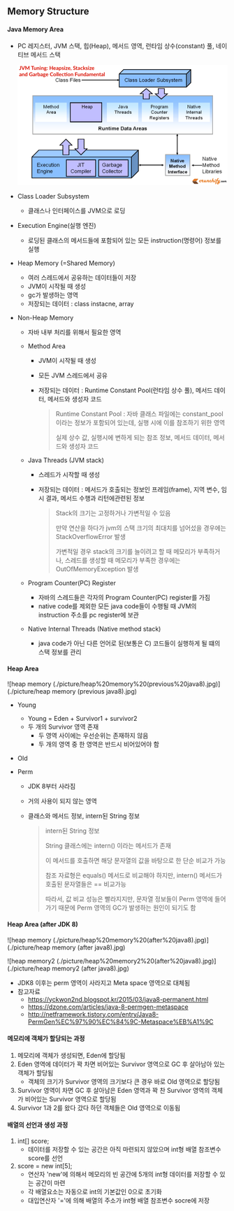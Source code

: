 ## Memory Structure

#### Java Memory Area

- PC 레지스터, JVM 스택, 힙(Heap), 메서드 영역, 런타임 상수(constant) 풀, 네이티브 메서드 스택

  ![java memory area](./picture/java%20memory%20area.png)

- Class Loader Subsystem

  - 클래스나 인터페이스를 JVM으로 로딩

- Execution Engine(실행 엔진)

  - 로딩된 클래스의 메서드들에 포함되어 있는 모든 instruction(명령어) 정보를 실행

- Heap Memory (=Shared Memory)

  - 여러 스레드에서 공유하는 데이터들이 저장
  - JVM이 시작될 때 생성
  - gc가 발생하는 영역
  - 저장되는 데이터 : class instacne, array

- Non-Heap Memory

  - 자바 내부 처리를 위해서 필요한 영역

  - Method Area

    - JVM이 시작될 때 생성

    - 모든 JVM 스레드에서 공유

    - 저장되는 데이터 : Runtime Constant Pool(런타임 상수 풀), 메서드 데이터, 메서드와 생성자 코드

      > Runtime Constant Pool : 자바 클래스 파일에는 constant_pool이라는 정보가 포함되어 있는데, 실행 시에 이를 참조하기 위한 영역
      >
      > 실제 상수 값, 실행시에 변하게 되는 참조 정보, 메서드 데이터, 메서드와 생성자 코드

  - Java Threads (JVM stack)

    - 스레드가 시작할 때 생성

    - 저장되는 데이터 : 메서드가 호출되는 정보인 프레임(frame), 지역 변수, 임시 결과, 메서드 수행과 리턴에관련된 정보 

      > Stack의 크기는 고정하거나 가변적일 수 있음
      >
      > 만약 연산을 하다가 jvm의 스택 크기의 최대치를 넘어섰을 경우에는 StackOverflowError 발생
      >
      > 가변적일 경우 stack의 크기를 늘이려고 할 때 메모리가 부족하거나, 스레드를 생성할 때 메모리가 부족한 경우에는 OutOfMemoryException 발생

  - Program Counter(PC) Register

    - 자바의 스레드들은 각자의 Program Counter(PC) register를 가짐
    - native code를 제외한 모든 java code들이 수행될 때 JVM의 instruction 주소를 pc register에 보관

  - Native Internal Threads (Native method stack)

    - java code가 아닌 다른 언어로 된(보통은 C) 코드들이 실행하게 될 떄의 스택 정보를 관리



#### Heap Area

![heap memory (./picture/heap%20memory%20(previous%20java8).jpg)](./picture/heap memory (previous java8).jpg)

- Young

  - Young = Eden + Survivor1 + survivor2
  - 두 개의 Survivor 영역 존재
    - 두 영역 사이에는 우선순위는 존재하지 않음
    - 두 개의 영역 중 한 영역은 반드시 비어있어야 함

- Old

- Perm

  - JDK 8부터 사라짐

  - 거의 사용이 되지 않는 영역

  - 클래스와 메서드 정보, intern된 String 정보

    > intern된 String 정보
    >
    > String 클래스에는 intern() 이라는 메서드가 존재
    >
    > 이 메서드를 호출하면 해당 문자열의 값을 바탕으로 한 단순 비교가 가능
    >
    > 참조 자료형은 equals() 메서드로 비교해야 하지만, intern() 메서드가 호출된 문자열들은 == 비교가능
    >
    > 따라서, 값 비교 성능은 빨라지지만, 문자열 정보들이 Perm 영역에 들어가기 때문에 Perm 영역의 GC가 발생하는 원인이 되기도 함

#### Heap Area (after JDK 8)

![heap memory (./picture/heap%20memory%20(after%20java8).jpg)](./picture/heap memory (after java8).jpg)

![heap memory2 (./picture/heap%20memory2%20(after%20java8).jpg)](./picture/heap memory2 (after java8).jpg)

- JDK8 이후는 perm 영역이 사라지고 Meta space 영역으로 대체됨
- 참고자료
  - https://yckwon2nd.blogspot.kr/2015/03/java8-permanent.html
  - https://dzone.com/articles/java-8-permgen-metaspace
  - http://netframework.tistory.com/entry/Java8-PermGen%EC%97%90%EC%84%9C-Metaspace%EB%A1%9C



#### 메모리에 객체가 할당되는 과정

1. 메모리에 객체가 생성되면, Eden에 할당됨
2. Eden 영역에 데이터가 꽉 차면 비어있는 Survivor 영역으로 GC 후 살아남아 있는 객체가 할당됨
   - 객체의 크기가 Survivor 영역의 크기보다 큰 경우 바로 Old 영역으로 할당됨
3. Survivor 영역이 차면 GC 후 살아남은 Eden 영역과 꽉 찬 Survivor 영역의 객체가 비어있는 Survivor 영역으로 할당됨 
4. Survivor 1과 2를 왔다 갔다 하던 객체들은 Old 영역으로 이동됨 



#### 배열의 선언과 생성 과정

1. int[] score;
   * 데이터를 저장할 수 있는 공간은 아직 마련되지 않았으며 int형 배열 참조변수 score를 선언
2. score = new int[5];
   * 연산자 'new'에 의해서 메모리의 빈 공간에 5개의 int형 데이터를 저장할 수 있는 공간이 마련
   * 각 배열요소는 자동으로 int의 기본값인 0으로 초기화
   * 대입연산자 '='에 의해 배열의 주소가 int형 배열 참조변수 socre에 저장